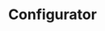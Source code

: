 ---
published: true
layout: app
category: app
created: 2015-06-19
updated: 2015-06-19

title: Configurator
permalink: /Configurator/
title_obvious: false
generic: Config editor
description: A stylish and easy to access way to configure hidden system settings. Input-helpers, code examples and an event-logger make the use of dconf will get easier than ever before.
license: GPL v3

authors:
  - name: Marcus Wichelmann
    url: 'https://launchpad.net/~l-admin-3'
    mail: 'admin@marcusw.de'
  - name: Kay van der Zander
    url: 'https://launchpad.net/~kay20'

links:
  - type: Launchpad
    url: configurator
  - type: Authors
    url: http://bazaar.launchpad.net/~l-admin-3/configurator/trunk/view/head:/AUTHORS

tags:
  - GTK3
  - Vala
  - Freya
---